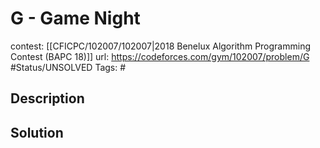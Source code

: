 # G - Game Night

contest: [[CFICPC/102007/102007|2018 Benelux Algorithm Programming Contest (BAPC 18)]]
url: https://codeforces.com/gym/102007/problem/G
#Status/UNSOLVED
Tags: #

## Description

## Solution

